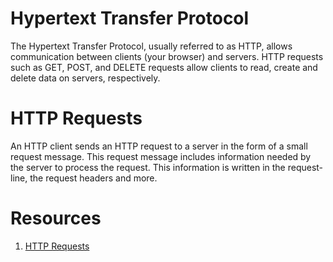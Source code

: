 # Hypertext Transfer Protocol
The Hypertext Transfer Protocol, usually referred to as HTTP, allows communication between clients (your browser) and servers.
HTTP requests such as GET, POST, and DELETE requests allow clients to read, create and delete data on servers, respectively.

# HTTP Requests
An HTTP client sends an HTTP request to a server in the form of a small request message.
This request message includes information needed by the server to process the request.
This information is written in the request-line, the request headers and more.

# Resources
1. [HTTP Requests](https://www.tutorialspoint.com/http/http_requests.htm)
